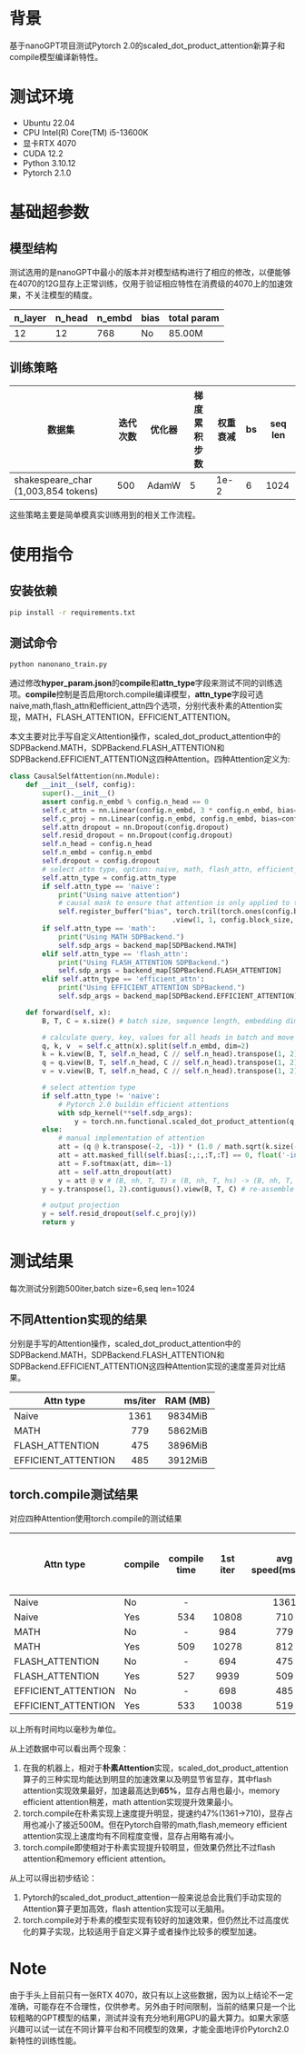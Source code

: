 # 背景

基于nanoGPT项目测试Pytorch 2.0的scaled_dot_product_attention新算子和compile模型编译新特性。



# 测试环境

+ Ubuntu 22.04
+ CPU Intel(R) Core(TM) i5-13600K
+ 显卡RTX 4070
+ CUDA 12.2
+ Python 3.10.12
+ Pytorch 2.1.0

# 基础超参数

## 模型结构

测试选用的是nanoGPT中最小的版本并对模型结构进行了相应的修改，以便能够在4070的12G显存上正常训练，仅用于验证相应特性在消费级的4070上的加速效果，不关注模型的精度。

| n_layer | n_head | n_embd | bias | total param |
| ------- | ------ | ------ | ---- | ----------- |
| 12      | 12     | 768    | No   | 85.00M      |

## 训练策略

| 数据集                              | 迭代次数 | 优化器 | 梯度累积步数 | 权重衰减 | bs   | seq len |
| ----------------------------------- | -------- | ------ | ------------ | -------- | ---- | ------- |
| shakespeare_char (1,003,854 tokens) | 500      | AdamW  | 5            | 1e-2     | 6    | 1024    |

这些策略主要是简单模真实训练用到的相关工作流程。



# 使用指令

## 安装依赖

```bash
pip install -r requirements.txt
```

## 测试命令

```bash
python nanonano_train.py
```

通过修改**hyper_param.json**的**compile**和**attn_type**字段来测试不同的训练选项。**compile**控制是否启用torch.compile编译模型，**attn_type**字段可选naive,math,flash_attn和efficient_attn四个选项，分别代表朴素的Attention实现，MATH，FLASH_ATTENTION，EFFICIENT_ATTENTION。

本文主要对比手写自定义Attention操作，scaled_dot_product_attention中的SDPBackend.MATH，SDPBackend.FLASH_ATTENTION和SDPBackend.EFFICIENT_ATTENTION这四种Attention。四种Attention定义为:
```python
class CausalSelfAttention(nn.Module):
    def __init__(self, config):
        super().__init__()
        assert config.n_embd % config.n_head == 0
        self.c_attn = nn.Linear(config.n_embd, 3 * config.n_embd, bias=config.bias)
        self.c_proj = nn.Linear(config.n_embd, config.n_embd, bias=config.bias)
        self.attn_dropout = nn.Dropout(config.dropout)
        self.resid_dropout = nn.Dropout(config.dropout)
        self.n_head = config.n_head
        self.n_embd = config.n_embd
        self.dropout = config.dropout
        # select attn type, option: naive, math, flash_attn, efficient_attn
        self.attn_type = config.attn_type
        if self.attn_type == 'naive':
            print("Using naive attention")
            # causal mask to ensure that attention is only applied to the left in the input sequence
            self.register_buffer("bias", torch.tril(torch.ones(config.block_size, config.block_size))
                                        .view(1, 1, config.block_size, config.block_size))
        if self.attn_type == 'math':
            print("Using MATH SDPBackend.")
            self.sdp_args = backend_map[SDPBackend.MATH]
        elif self.attn_type == 'flash_attn':
            print("Using FLASH_ATTENTION SDPBackend.")
            self.sdp_args = backend_map[SDPBackend.FLASH_ATTENTION]
        elif self.attn_type == 'efficient_attn':
            print("Using EFFICIENT_ATTENTION SDPBackend.")
            self.sdp_args = backend_map[SDPBackend.EFFICIENT_ATTENTION]

    def forward(self, x):
        B, T, C = x.size() # batch size, sequence length, embedding dimensionality (n_embd)

        # calculate query, key, values for all heads in batch and move head forward to be the batch dim
        q, k, v  = self.c_attn(x).split(self.n_embd, dim=2)
        k = k.view(B, T, self.n_head, C // self.n_head).transpose(1, 2) # (B, nh, T, hs)
        q = q.view(B, T, self.n_head, C // self.n_head).transpose(1, 2) # (B, nh, T, hs)
        v = v.view(B, T, self.n_head, C // self.n_head).transpose(1, 2) # (B, nh, T, hs)

        # select attention type
        if self.attn_type != 'naive':
            # Pytorch 2.0 buildin efficient attentions
            with sdp_kernel(**self.sdp_args):
                y = torch.nn.functional.scaled_dot_product_attention(q, k, v, attn_mask=None, dropout_p=self.dropout if self.training else 0, is_causal=True)
        else:
            # manual implementation of attention
            att = (q @ k.transpose(-2, -1)) * (1.0 / math.sqrt(k.size(-1)))
            att = att.masked_fill(self.bias[:,:,:T,:T] == 0, float('-inf'))
            att = F.softmax(att, dim=-1)
            att = self.attn_dropout(att)
            y = att @ v # (B, nh, T, T) x (B, nh, T, hs) -> (B, nh, T, hs)
        y = y.transpose(1, 2).contiguous().view(B, T, C) # re-assemble all head outputs side by side

        # output projection
        y = self.resid_dropout(self.c_proj(y))
        return y
```

# 测试结果

每次测试分别跑500iter,batch size=6,seq len=1024

## 不同Attention实现的结果

分别是手写的Attention操作，scaled_dot_product_attention中的SDPBackend.MATH，SDPBackend.FLASH_ATTENTION和SDPBackend.EFFICIENT_ATTENTION这四种Attention实现的速度差异对比结果。

| Attn type           | ms/iter | RAM (MB) |
| ------------------- | :-----: | :------: |
| Naive               |  1361   | 9834MiB  |
| MATH                |   779   | 5862MiB  |
| FLASH_ATTENTION     |   475   | 3896MiB  |
| EFFICIENT_ATTENTION |   485   | 3912MiB  |

## torch.compile测试结果

对应四种Attention使用torch.compile的测试结果

| Attn type           | compile | compile time | 1st iter | avg speed(ms/iter) | avg speed (except 1st iter) | RAM (MB) |
| ------------------- | ------- | :----------: | :------: | :----------------: | :-------------------------: | :------: |
| Naive               | No      |      -       |          |        1361        |            1360             | 9834MiB  |
| Naive               | Yes     |     534      |  10808   |        710         |             690             | 9360MiB  |
| MATH                | No      |      -       |   984    |        779         |             779             | 5862MiB  |
| MATH                | Yes     |     509      |  10278   |        812         |             793             | 5762MiB  |
| FLASH_ATTENTION     | No      |      -       |   694    |        475         |             475             | 3896MiB  |
| FLASH_ATTENTION     | Yes     |     527      |   9939   |        509         |             490             | 3730MiB  |
| EFFICIENT_ATTENTION | No      |      -       |   698    |        485         |             485             | 3912MiB  |
| EFFICIENT_ATTENTION | Yes     |     533      |  10038   |        519         |             500             | 3768MiB  |

以上所有时间均以毫秒为单位。

从上述数据中可以看出两个现象：

1. 在我的机器上，相对于**朴素Attention**实现，scaled_dot_product_attention算子的三种实现均能达到明显的加速效果以及明显节省显存，其中flash attention实现效果最好，加速最高达到**65%**，显存占用也最小，memory efficient attention稍差，math attention实现提升效果最小。
2. torch.compile在朴素实现上速度提升明显，提速约47%(1361->710)，显存占用也减小了接近500M。但在Pytorch自带的math,flash,memeory efficient attention实现上速度均有不同程度变慢，显存占用略有减小。
3. torch.compile即使相对于朴素实现提升较明显，但效果仍然比不过flash attention和memory efficient attention。

从上可以得出初步结论：

1. Pytorch的scaled_dot_product_attention一般来说总会比我们手动实现的Attention算子更加高效，flash attention实现可以无脑用。
2. torch.compile对于朴素的模型实现有较好的加速效果，但仍然比不过高度优化的算子实现，比较适用于自定义算子或者操作比较多的模型加速。

# Note

由于手头上目前只有一张RTX 4070，故只有以上这些数据，因为以上结论不一定准确，可能存在不合理性，仅供参考。另外由于时间限制，当前的结果只是一个比较粗略的GPT模型的结果，测试并没有充分地利用GPU的最大算力。如果大家感兴趣可以试一试在不同计算平台和不同模型的效果，才能全面地评价Pytorch2.0新特性的训练性能。
